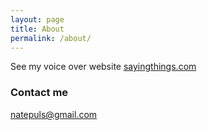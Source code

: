 ```yaml
---
layout: page
title: About
permalink: /about/
---
```


See my voice over website [sayingthings.com](sayingthings.com)

### Contact me

[natepuls@gmail.com](mailto:natepuls@gmail.com)
